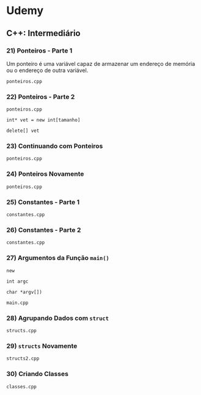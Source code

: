 # Udemy

## C++: Intermediário

### 21) Ponteiros - Parte 1

Um ponteiro é uma variável capaz de armazenar um endereço de memória ou o endereço de outra variável.

```ponteiros.cpp```

### 22) Ponteiros - Parte 2

```ponteiros.cpp```

```int* vet = new int[tamanho]```

```delete[] vet```

### 23) Continuando com Ponteiros

```ponteiros.cpp```

### 24) Ponteiros Novamente 

```ponteiros.cpp```

### 25) Constantes - Parte 1

```constantes.cpp```

### 26) Constantes - Parte 2

```constantes.cpp```

### 27) Argumentos da Função ```main()```

```new```

```int argc``` 

```char *argv[])```

```main.cpp```

### 28) Agrupando Dados com ```struct```

```structs.cpp```

### 29) ```structs``` Novamente 

```structs2.cpp```

### 30) Criando Classes

```classes.cpp```